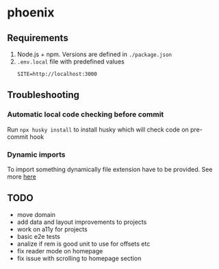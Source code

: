 # phoenix

## Requirements

1. Node.js + npm. Versions are defined in `./package.json`
2. `.env.local` file with predefined values
   ```
   SITE=http://localhost:3000
   ```

## Troubleshooting

### Automatic local code checking before commit

Run `npx husky install` to install husky which will check code on pre-commit hook

### Dynamic imports

To import something dynamically file extension have to be provided. See more [here](https://github.com/withastro/astro/issues/3373)

## TODO

- move domain
- add data and layout improvements to projects
- work on a11y for projects
- basic e2e tests
- analize if rem is good unit to use for offsets etc
- fix reader mode on homepage
- fix issue with scrolling to homepage section
